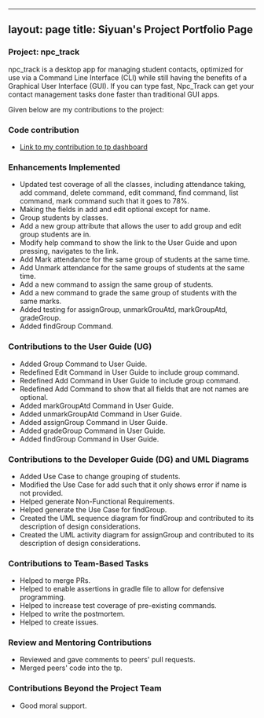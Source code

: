
---
layout: page
title: Siyuan's Project Portfolio Page
---

### Project: npc_track

npc_track is a desktop app for managing student contacts, optimized for use via a Command Line Interface (CLI)
while still having the benefits of a Graphical User Interface (GUI). If you can type fast, Npc_Track can get your
contact management tasks done faster than traditional GUI apps.

Given below are my contributions to the project:

### Code contribution
- [Link to my contribution to tp dashboard](https://nus-cs2103-ay2324s1.github.io/tp-dashboard/?search=lsyurea&sort=groupTitle&sortWithin=title&timeframe=commit&mergegroup=&groupSelect=groupByRepos&breakdown=true&checkedFileTypes=docs~functional-code~test-code&since=2023-09-22)

### Enhancements Implemented
- Updated test coverage of all the classes, including attendance taking, add command, delete command, edit command,
find command, list command, mark command such that it goes to 78%.
- Making the fields in add and edit optional except for name.
- Group students by classes.
- Add a new group attribute that allows the user to add group and edit group 
students are in.
- Modify help command to show the link to the User Guide and upon pressing,
navigates to the link.
- Add Mark attendance for the same group of students at the same time.
- Add Unmark attendance for the same groups of students at the same time.
- Add a new command to assign the same group of students.
- Add a new command to grade the same group of students with the same marks.
- Added testing for assignGroup, unmarkGrouAtd, markGroupAtd, gradeGroup.
- Added findGroup Command.

### Contributions to the User Guide (UG)

- Added Group Command to User Guide.
- Redefined Edit Command in User Guide to include group command.
- Redefined Add Command in User Guide to include group command.
- Redefined Add Command to show that all fields that are not names are optional.
- Added markGroupAtd Command in User Guide.
- Added unmarkGroupAtd Command in User Guide.
- Added assignGroup Command in User Guide.
- Added gradeGroup Command in User Guide.
- Added findGroup Command in User Guide.


### Contributions to the Developer Guide (DG) and UML Diagrams

- Added Use Case to change grouping of students.
- Modified the Use Case for add such that it only shows error if name is not provided.
- Helped generate Non-Functional Requirements.
- Helped generate the Use Case for findGroup.
- Created the UML sequence diagram for findGroup and contributed to its description of design considerations.
- Created the UML activity diagram for assignGroup and contributed to its description of design considerations.

### Contributions to Team-Based Tasks

- Helped to merge PRs.
- Helped to enable assertions in gradle file to allow for defensive programming.
- Helped to increase test coverage of pre-existing commands.
- Helped to write the postmortem.
- Helped to create issues.

### Review and Mentoring Contributions

- Reviewed and gave comments to peers' pull requests.
- Merged peers' code into the tp.

### Contributions Beyond the Project Team

- Good moral support.
